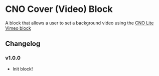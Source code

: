 # CNO Cover (Video) Block

A block that allows a user to set a background video using the [CNO Lite Vimeo block](https://github.com/choctaw-nation/cno-plugin-lite-vimeo-block)

## Changelog

### v1.0.0

-   Init block!
